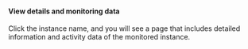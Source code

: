 #### View details and monitoring data

Click the instance name, and you will see a page that includes detailed information and activity data of the monitored instance.
